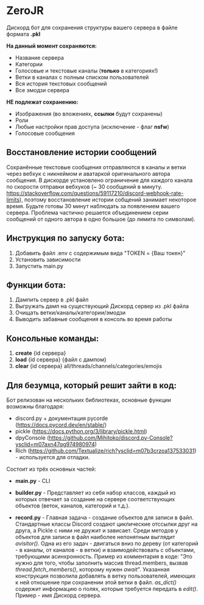 # ZeroJR
Дискорд бот для сохранения структуры вашего сервера в файле формата **.pkl**

**На данный момент сохраняются:**
- Название сервера
- Категории
- Голосовые и текстовые каналы (**только** в категориях!)
- Ветки в каналах с полным списком пользователей
- Вся история текстовых сообщений
- Все эмодзи сервера

**НЕ подлежат сохранению:**
- Изображения (во вложениях, **ссылки** будут сохранены)
- Роли
- Любые настройки прав доступа (исключение - флаг **nsfw**)
- Голосовые сообщения



## Восстановление истории сообщений
Сохранённые текстовые сообщения отправляются в каналы и ветки через вебхук с никнеймом и аватаркой оригинального автора сообщения. В дискорде установлено ограничение для каждого канала по скорости отправки вебхуков (~ 30 сообщений в минуту. https://stackoverflow.com/questions/59117210/discord-webhook-rate-limits), поэтому восстановление истории собщений занимает некоторое время. Будьте готовы 30 минут наблюдать за появлением вашего сервера. Проблема частично решается объединением серии сообщений от одного автора в одно большое (до лимита по символам).



## Инструкция по запуску бота:

1. Добавить файл .env с содержимым вида "TOKEN = {Ваш токен}"
2. Установить зависимости
3. Запустить main.py



## Функции бота:

1. Дампить сервер в .pkl файл
2. Выгружать дамп на существующий Дискорд сервер из .pkl файла
3. Очищать ветки/каналы/категории/эмодзи
4. Выводить забавные сообщения в консоль во время работы



## Консольные команды:

1. **create** {id сервера}
2. **load** {id сервера} {файл с дампом}
3. **clear** {id сервера} all/threads/channels/categories/emojis



## Для безумца, который решит зайти в код:

Бот релизован на нескольких библиотеках, основные функции возможны благодаря:
- discord.py + документация pycorde (https://docs.pycord.dev/en/stable/)
- pickle (https://docs.python.org/3/library/pickle.html)
- dpyConsole (https://github.com/Mihitoko/discord.py-Console?ysclid=m07axn47qg974980974)
- Rich (https://github.com/Textualize/rich?ysclid=m07b3crzoa137533031) - используется для отладки.


Состоит из трёх основных частей:

- **main.py** - CLI

- **builder.py** - Представляет из себя набор классов, каждый из которых отвечает за создание на сервере соответствующих объектов (веток, каналов, категорий и т.д.).

- **record.py** - Главная задача - создание объектов для записи в файл. Стандартные классы Discord создают циклические отссылки друг на друга, а Pickle с ними не дружит и зависает.
Среди методов у объектов для записи в файл наиболее непонятным выглядит *avisitor()*. Одна из его задач - двигаться вниз по дереву (от категорий - в каналы, от каналов - в ветки) и взаимодействовать с объектами, требующими асинхронность. Пример из комментария в коде: "Это нужно для того, чтобы заполнить массив thread.members, вызвав *thread.fetch_members()*, которому нужен *await*". Указанная конструкция позволила добавлять в ветку пользователей, имеющих к ней отношение при сохранении этой ветки в файл.
*as_dict()* содержит информацию о полях, которые требуется передать в *edit()*. Пример - имя Дискорд сервера.
